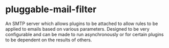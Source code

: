 # pluggable-mail-filter
An SMTP server which allows plugins to be attached to allow rules to be applied to emails based on various parameters. Designed to be very configurable and can be made to run asynchronously or for certain plugins to be dependent on the results of others.
